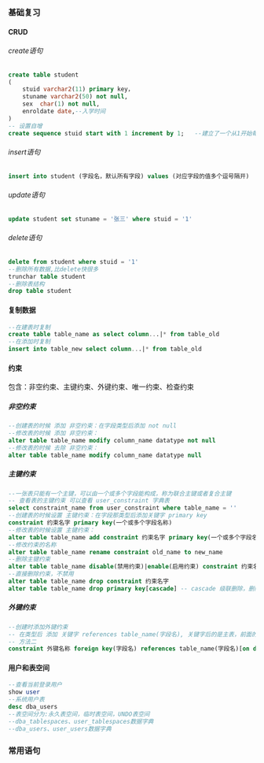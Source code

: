 ### 基础复习

#### CRUD

###### create语句

```sql
create table student
(
    stuid varchar2(11) primary key，
    stuname varchar2(50) not null,
    sex  char(1) not null,
    enroldate date,--入学时间
)
-- 设置自增
create sequence stuid start with 1 increment by 1;   --建立了一个从1开始每次加1的序列。
```

###### insert语句

```sql
insert into student (字段名，默认所有字段) values (对应字段的值多个逗号隔开)
```

###### update语句

```sql
update student set stuname = '张三' where stuid = '1'
```

###### delete语句

```sql
delete from student where stuid = '1'
--删除所有数据,比delete快很多
trunchar table student
--删除表结构
drop table student
```

#### 复制数据

```sql
--在建表时复制
create table table_name as select column...|* from table_old
--在添加时复制
insert into table_new select column...|* from table_old
```

#### 约束

包含：非空约束、主键约束、外键约束、唯一约束、检查约束

##### 非空约束

```sql
--创建表的时候 添加 非空约束：在字段类型后添加 not null
--修改表的时候 添加 非空约束：
alter table table_name modify column_name datatype not null
--修改表的时候 去除 非空约束：
alter table table_name modify column_name datatype null
```

##### 主键约束

```sql
--一张表只能有一个主键，可以由一个或多个字段能构成，称为联合主键或者复合主键
-- 查看表的主键约束 可以查看 user_constraint 字典表
select constraint_name from user_constraint where table_name = ''
--创建表的时候设置 主键约束：在字段那类型后添加关键字 primary key
constraint 约束名字 primary key(一个或多个字段名称)
--修改表的时候设置 主键约束：
alter table table_name add constraint 约束名字 primary key(一个或多个字段名称)
--修改约束的名称
alter table table_name rename constraint old_name to new_name
--删除主键约束
alter table table_name disable(禁用约束)|enable(启用约束) constraint 约束名字
--直接删除约束，不禁用
alter table table_name drop constraint 约束名字
alter table table_name drop primary key[cascade] -- cascade 级联删除，删除其余有关联的约束
```

##### 外键约束

```sql
--创建时添加外键约束
-- 在类型后 添加 关键字 references table_name(字段名), 关键字后的是主表，前面的是从表，主表中的字段 必须是主键，主从表相应的字段必须是同一数据类型
-- 方法二
constraint 外键名称 foreign key(字段名) references table_name(字段名)[on delete cascade]--级联删除
```

#### 用户和表空间

```sql
--查看当前登录用户
show user
--系统用户表
desc dba_users
--表空间分为:永久表空间，临时表空间，UNDO表空间
--dba_tablespaces、user_tablespaces数据字典
--dba_users、user_users数据字典
```

### 常用语句

